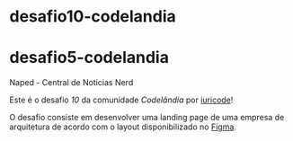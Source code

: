 # desafio10-codelandia
# desafio5-codelandia

Naped - Central de Noticias Nerd

Este é o desafio *10* da comunidade *Codelândia* por [iuricode](https://github.com/iuricode)!

O desafio consiste em desenvolver uma landing page de uma empresa de arquitetura de acordo com o layout disponibilizado no [Figma](https://www.figma.com/file/Yb9IBH56g7T1hdIyZ3BMNO/Desafios---Codelândia?node-id=15409%3A2).


